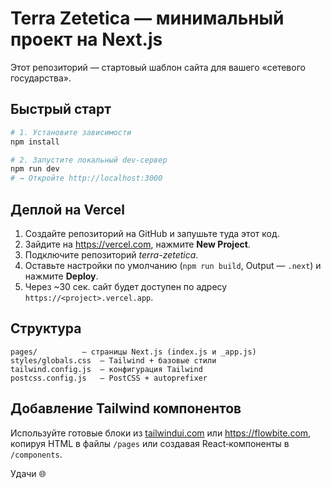 
# Terra Zetetica — минимальный проект на Next.js

Этот репозиторий — стартовый шаблон сайта для вашего «сетевого государства».

## Быстрый старт

```bash
# 1. Установите зависимости
npm install

# 2. Запустите локальный dev‑сервер
npm run dev
# → Откройте http://localhost:3000
```

## Деплой на Vercel

1. Создайте репозиторий на GitHub и запушьте туда этот код.
2. Зайдите на https://vercel.com, нажмите **New Project**.
3. Подключите репозиторий *terra-zetetica*.
4. Оставьте настройки по умолчанию (`npm run build`, Output — `.next`) и нажмите **Deploy**.
5. Через ~30 сек. сайт будет доступен по адресу `https://<project>.vercel.app`.

## Структура

```
pages/          — страницы Next.js (index.js и _app.js)
styles/globals.css  — Tailwind + базовые стили
tailwind.config.js  — конфигурация Tailwind
postcss.config.js   — PostCSS + autoprefixer
```

## Добавление Tailwind компонентов

Используйте готовые блоки из [tailwindui.com](https://tailwindui.com/) или https://flowbite.com, копируя HTML в файлы `/pages` или создавая React‑компоненты в `/components`.

Удачи 🌐
